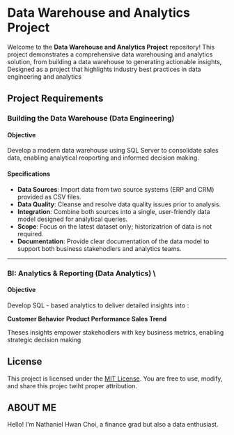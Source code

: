 # Data Warehouse and Analytics Project 

Welcome to the **Data Warehouse and Analytics Project** repository!
This project demonstrates a comprehensive data warehousing and analytics solution, from building a data warehouse to generating actionable insights, Designed as a project that highlights industry best practices in data engineering and analytics

## Project Requirements 

### Building the Data Warehouse (Data Engineering) 

#### Objective
Develop a modern data warehouse using SQL Server to consolidate sales data, enabling analytical reoporting and informed decision making. 

#### Specifications
- **Data Sources**: Import data from two source systems (ERP and CRM) provided as CSV files.
- **Data Quality**: Cleanse and resolve data quality issues prior to analysis.
- **Integration**: Combine both sources into a single, user-friendly data model designed for analytical queries.
- **Scope**: Focus on the latest dataset only; historizatrion of data is not required.
- **Documentation**: Provide clear documentation of the data model to support both business stakehodlers and analytics teams.

----

### BI: Analytics & Reporting (Data Analytics) \

#### Objective
Develop SQL - based analytics to deliver detailed insights into : 

  **Customer Behavior**
  **Product Performance**
  **Sales Trend**

Theses insights empower stakehodlers with key business metrics, enabling strategic decision making

##  License

This project is licensed under the [MIT License](LICENSE). You are free to use, modify, and share this projec twiht proper attribution. 

## ABOUT ME
Hello! I'm Nathaniel Hwan Choi, a finance grad but also a data enthusiast. 
